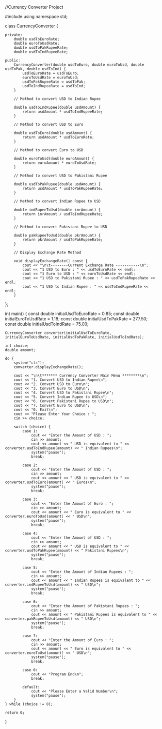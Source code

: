 //Currency Converter Project 

#include<iostream>
using namespace std;

class CurrencyConverter {

    private:
        double usdToEuroRate;
        double euroToUsdRate;
        double usdToPakRupeeRate;
        double usdToIndRupeeRate;

    public:
        CurrencyConverter(double usdToEuro, double euroToUsd, double usdToPak, double usdToInd) {
            usdToEuroRate = usdToEuro;
            euroToUsdRate = euroToUsd;
            usdToPakRupeeRate = usdToPak;
            usdToIndRupeeRate = usdToInd;
        }

        // Method to convert USD to Indian Rupee

        double usdToIndRupee(double usdAmount) {
            return usdAmount * usdToIndRupeeRate;
        }

        // Method to convert USD to Euro

        double usdToEuro(double usdAmount) {
            return usdAmount * usdToEuroRate;
        }

        // Method to convert Euro to USD

        double euroToUsd(double euroAmount) {
            return euroAmount * euroToUsdRate;
        }

        // Method to convert USD to Pakistani Rupee

        double usdToPakRupee(double usdAmount) {
            return usdAmount * usdToPakRupeeRate;
        }

        // Method to convert Indian Rupee to USD

        double indRupeeToUsd(double inrAmount) {
            return inrAmount / usdToIndRupeeRate;
        }

        // Method to convert Pakistani Rupee to USD

        double pakRupeeToUsd(double pkrAmount) {
            return pkrAmount / usdToPakRupeeRate;
        }

        // Display Exchange Rate Method

        void displayExchangeRate() const {
            cout << "\n\t--------Current Exchange Rate -----------\n";
            cout << "1 USD to Euro : " << usdToEuroRate << endl;
            cout << "1 Euro to USD : " << euroToUsdRate << endl;
            cout << "1 USD to Pakistani Rupee : " << usdToPakRupeeRate << endl;
            cout << "1 USD to Indian Rupee : " << usdToIndRupeeRate << endl;
        }
};

int main() {
    const double initialUsdToEuroRate = 0.85;
    const double initialEuroToUsdRate = 1.18;
    const double initialUsdToPakRate = 277.50;
    const double initialUsdToIndRate = 75.00;

    CurrencyConverter converter(initialUsdToEuroRate, initialEuroToUsdRate, initialUsdToPakRate, initialUsdToIndRate);

    int choice;
    double amount;

    do {
        system("cls");
        converter.displayExchangeRate();

        cout << "\n\t******* Currency Converter Main Menu ********\n";
        cout << "1. Convert USD to Indian Rupee\n";
        cout << "2. Convert USD to Euro\n";
        cout << "3. Convert Euro to USD\n";
        cout << "4. Convert USD to Pakistani Rupee\n";
        cout << "5. Convert Indian Rupee to USD\n";
        cout << "6. Convert Pakistani Rupee to USD\n";
        cout << "7. Convert Euro to USD\n";
        cout << "0. Exit\n";
        cout << "Please Enter Your Choice : ";
        cin >> choice;

        switch (choice) {
            case 1:
                cout << "Enter the Amount of USD : ";
                cin >> amount;
                cout << amount << " USD is equivalent to " << converter.usdToIndRupee(amount) << " Indian Rupees\n";
                system("pause");
                break;

            case 2:
                cout << "Enter the Amount of USD : ";
                cin >> amount;
                cout << amount << " USD is equivalent to " << converter.usdToEuro(amount) << " Euros\n";
                system("pause");
                break;

            case 3:
                cout << "Enter the Amount of Euro : ";
                cin >> amount;
                cout << amount << " Euro is equivalent to " << converter.euroToUsd(amount) << " USD\n";
                system("pause");
                break;

            case 4:
                cout << "Enter the Amount of USD : ";
                cin >> amount;
                cout << amount << " USD is equivalent to " << converter.usdToPakRupee(amount) << " Pakistani Rupees\n";
                system("pause");
                break;

            case 5:
                cout << "Enter the Amount of Indian Rupees : ";
                cin >> amount;
                cout << amount << " Indian Rupees is equivalent to " << converter.indRupeeToUsd(amount) << " USD\n";
                system("pause");
                break;

            case 6:
                cout << "Enter the Amount of Pakistani Rupees : ";
                cin >> amount;
                cout << amount << " Pakistani Rupees is equivalent to " << converter.pakRupeeToUsd(amount) << " USD\n";
                system("pause");
                break;

            case 7:
                cout << "Enter the Amount of Euro : ";
                cin >> amount;
                cout << amount << " Euro is equivalent to " << converter.euroToUsd(amount) << " USD\n";
                system("pause");
                break;

            case 0:
                cout << "Program End\n";
                break;

            default:
                cout << "Please Enter a Valid Number\n";
                system("pause");
        }
    } while (choice != 0);

    return 0;
}
